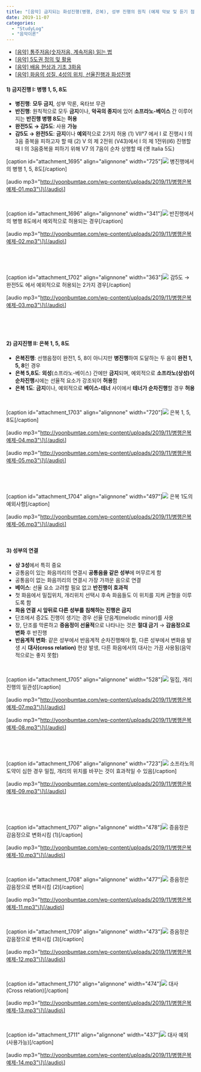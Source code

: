 ```yaml
---
title: "[음악] 금지되는 화성진행(병행, 은복), 성부 진행의 원칙 (예제 악보 및 듣기 첨부)"
date: 2019-11-07
categories: 
  - "StudyLog"
  - "음악이론"
---
```


- [\[음악\] 통주저음(숫자저음, 계속저음) 읽는 법](http://yoonbumtae.com/?p=1560)
- [\[음악\] 5도권 정의 및 활용](http://yoonbumtae.com/?p=1550)
- [\[음악\] 배음 현상과 기초 3화음](http://yoonbumtae.com/?p=1685)
- [\[음악\] 화음의 성질, 4성의 위치, 선율진행과 화성진행](http://yoonbumtae.com/?p=1691)

#### **1) 금지진행 I: 병행 1, 5, 8도**

- **병진행**: **모두 금지**, 성부 막론, 옥타브 무관
- **반진행**: 원칙적으로 모두 **금지**이나, **악곡의 종지**에 있어 **소프라노-베이스** 간 이루어지는 **반진행 병행 8도**는 **허용**
- **완전5도 → 감5도**: 사용 **가능**
- **감5도 → 완전5도**: **금지**이나 **예외**적으로 2가지 허용 (1) VII°7 에서 I 로 진행시 I 의 3음 중복을 피하고자 할 때 (2) V 의 제 2전위 (V43)에서 I 의 제 1전위(I6) 진행할 때 I 의 3음중복을 피하기 위해 V7 의 7음이 순차 상행할 때 (옛 Italia 5도)

\[caption id="attachment\_1695" align="alignnone" width="725"\]![](./assets/img/wp-content/uploads/2019/11/BEC54E44-6075-4789-8E73-250B9CDB243F.jpeg) 병진행에서의 병행 1, 5, 8도\[/caption\]

\[audio mp3="http://yoonbumtae.com/wp-content/uploads/2019/11/병행은복예제-01.mp3"\]\[/audio\]

 

\[caption id="attachment\_1696" align="alignnone" width="341"\]![](./assets/img/wp-content/uploads/2019/11/AE159E9F-CB69-4AC4-ABFF-E534917ABEC4.jpeg) 반진행에서의 병행 8도에서 예외적으로 허용되는 경우\[/caption\]

\[audio mp3="http://yoonbumtae.com/wp-content/uploads/2019/11/병행은복예제-02.mp3"\]\[/audio\]

 

 

\[caption id="attachment\_1702" align="alignnone" width="363"\]![](./assets/img/wp-content/uploads/2019/11/qidgod3.png) 감5도 → 완전5도 에서 예외적으로 허용되는 2가지 경우\[/caption\]

\[audio mp3="http://yoonbumtae.com/wp-content/uploads/2019/11/병행은복예제-03.mp3"\]\[/audio\]

 

 

#### **2) 금지진행 II: 은복 1, 5, 8도**

- **은복진행**: 선행음정이 완전1, 5, 8이 아니지만 **병진행**하여 도달하는 두 음이 **완전 1, 5, 8**인 경우
- **은복 5,8도**: **외성**(소프라노-베이스) 간에만 **금지**되며, 예외적으로 **소프라노(상성)이 순차진행**시에는 선율적 요소가 강조되어 **허용**함
- **은복 1도**: **금지**이나, 예외적으로 **베이스-테너** 사이에서 **테너가 순차진행**할 경우 **허용**

 

\[caption id="attachment\_1703" align="alignnone" width="720"\]![](./assets/img/wp-content/uploads/2019/11/은복158.png) 은복 1, 5, 8도\[/caption\]

\[audio mp3="http://yoonbumtae.com/wp-content/uploads/2019/11/병행은복예제-04.mp3"\]\[/audio\]

\[audio mp3="http://yoonbumtae.com/wp-content/uploads/2019/11/병행은복예제-05.mp3"\]\[/audio\]

 

 

\[caption id="attachment\_1704" align="alignnone" width="497"\]![](./assets/img/wp-content/uploads/2019/11/은복1도테너순차.png) 은복 1도의 예외사항\[/caption\]

\[audio mp3="http://yoonbumtae.com/wp-content/uploads/2019/11/병행은복예제-06.mp3"\]\[/audio\]

 

#### **3) 성부의 연결**

- **상 3성**에서 특히 중요
- 공통음이 있는 화음끼리의 연결시 **공통음을 같은 성부**에 머무르게 함
- 공통음이 없는 화음끼리의 연결시 가장 가까운 음으로 연결
- **베이스**: 선율 요소 고려할 필요 없고 **반진행이 효과적**
- 첫 화음에서 밀집위치, 개리위치 선택시 후속 화음들도 이 위치를 지켜 균형을 이루도록 함
- **화음 연결 시 앞뒤로 다른 성부를 침해하는 진행은 금지**
- 단조에서 증2도 진행이 생기는 경우 선율 단음계(melodic minor)를 사용
- 장, 단조를 막론하고 **증음정이 선율적**으로 나타나는 것은 **절대 금기** → **감음정으로 변화** 후 반진행
- **반음계적 변화**: 같은 성부에서 반음계적 순차진행해야 함, 다른 성부에서 변화음 발생 시 **대사(cross relation)** 현상 발생, 다른 화음에서의 대사는 가끔 사용됨(음악적으로는 좋지 못함)

 

\[caption id="attachment\_1705" align="alignnone" width="528"\]![](./assets/img/wp-content/uploads/2019/11/밀집개리.png) 밀집, 개리진행의 일관성\[/caption\]

\[audio mp3="http://yoonbumtae.com/wp-content/uploads/2019/11/병행은복예제-07.mp3"\]\[/audio\]

\[audio mp3="http://yoonbumtae.com/wp-content/uploads/2019/11/병행은복예제-08.mp3"\]\[/audio\]

 

 

\[caption id="attachment\_1706" align="alignnone" width="723"\]![](./assets/img/wp-content/uploads/2019/11/성부침해.png) 소프라노의 도약이 심한 경우 밀집, 개리의 위치를 바꾸는 것이 효과적일 수 있음\[/caption\]

\[audio mp3="http://yoonbumtae.com/wp-content/uploads/2019/11/병행은복예제-09.mp3"\]\[/audio\]

 

 

\[caption id="attachment\_1707" align="alignnone" width="478"\]![](./assets/img/wp-content/uploads/2019/11/증감1.png) 증음정은 감음정으로 변화시킴 (1)\[/caption\]

\[audio mp3="http://yoonbumtae.com/wp-content/uploads/2019/11/병행은복예제-10.mp3"\]\[/audio\]

 

\[caption id="attachment\_1708" align="alignnone" width="477"\]![](./assets/img/wp-content/uploads/2019/11/증감2.png) 증음정은 감음정으로 변화시킴 (2)\[/caption\]

\[audio mp3="http://yoonbumtae.com/wp-content/uploads/2019/11/병행은복예제-11.mp3"\]\[/audio\]

 

\[caption id="attachment\_1709" align="alignnone" width="473"\]![](./assets/img/wp-content/uploads/2019/11/증감3.png) 증음정은 감음정으로 변화시킴 (3)\[/caption\]

\[audio mp3="http://yoonbumtae.com/wp-content/uploads/2019/11/병행은복예제-12.mp3"\]\[/audio\]

 

\[caption id="attachment\_1710" align="alignnone" width="474"\]![](./assets/img/wp-content/uploads/2019/11/ㅂㅇㅇ.png) 대사 (Cross relation)\[/caption\]

\[audio mp3="http://yoonbumtae.com/wp-content/uploads/2019/11/병행은복예제-13.mp3"\]\[/audio\]

 

\[caption id="attachment\_1711" align="alignnone" width="437"\]![](./assets/img/wp-content/uploads/2019/11/ㅂㅇㅇ1.png) 대사 예외 (사용가능)\[/caption\]

\[audio mp3="http://yoonbumtae.com/wp-content/uploads/2019/11/병행은복예제-14.mp3"\]\[/audio\]
